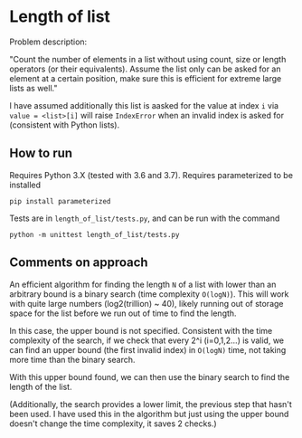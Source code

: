 # Length of list

Problem description:

"Count the number of elements in a list without using count, size or length operators (or their equivalents). Assume the list only can be asked for an element at a certain position, make sure this is efficient for extreme large lists as well."

I have assumed additionally this list is aasked for the value at index `i` via `value = <list>[i]` will raise `IndexError` when an invalid index is asked for (consistent with Python lists).

## How to run

Requires Python 3.X (tested with 3.6 and 3.7). Requires parameterized to be
installed

`pip install parameterized`

Tests are in `length_of_list/tests.py`, and can be run with the command

`python -m unittest length_of_list/tests.py`

## Comments on approach

An efficient algorithm for finding the length `N` of a list with lower than an 
arbitrary bound is a binary search (time complexity `O(logN)`). This will work
with quite large numbers (log2(trillion) ~ 40), likely running out of storage
space for the list before we run out of time to find the length.

In this case, the upper bound is not specified. Consistent with the time 
complexity of the search, if we check that every 2^i (i=0,1,2...) is valid,
we can find an upper bound (the first invalid index) in `O(logN)` time, not
taking more time than the binary search. 

With this upper bound found, we can then use the binary search to find the 
length of the list. 

(Additionally, the search provides a lower limit, the previous step that
hasn't been used. I have used this in the algorithm but just using the upper
bound doesn't change the time complexity, it saves 2 checks.)
